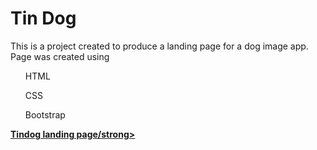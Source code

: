 <h1>Tin Dog</h1>
This is a project created to produce a landing page for a dog image app.
Page was created using
  <ul>HTML</ul>
  <ul>CSS</ul>
  <ul>Bootstrap</ul>


<a href= "https://itosam.github.io/tindog/">
  <strong>Tindog landing page/strong></a>
